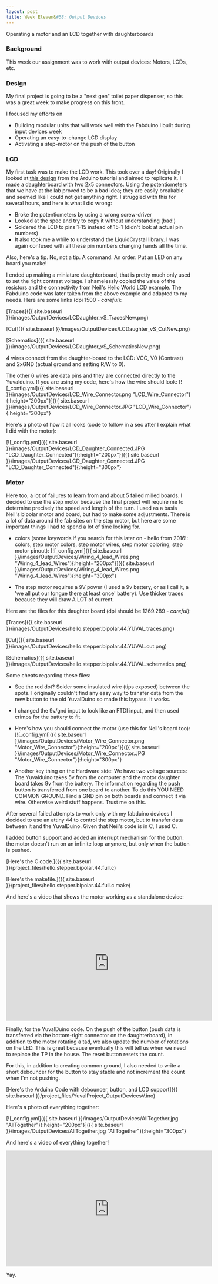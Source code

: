 ```yaml
---
layout: post
title: Week Eleven&#58; Output Devices
---
```


Operating a motor and an LCD together with daughterboards

### Background

This week our assignment was to work with output devices: Motors, LCDs, etc.

### Design

My final project is going to be a "next gen" toilet paper dispenser, so this was a great week to make progress on this front.

I focused my efforts on

* Building modular units that will work well with the Fabduino I built during input devices week
* Operating an easy-to-change LCD display
* Activating a step-motor on the push of the button

### LCD

My first task was to make the LCD work. This took over a day! Originally I looked at [this design](https://www.arduino.cc/en/Tutorial/HelloWorld) from the Arduino tutorial and aimed to replicate it. I made a daughterboard with two 2x5 connectors. Using the potentiometers that we have at the lab proved to be a bad idea; they are easily breakable and seemed like I could not get anything right. I struggled with this for several hours, and here is what I did wrong:

* Broke the potentiometers by using a wrong screw-driver
* Looked at the spec and try to copy it without understanding (bad!)
* Soldered the LCD to pins 1-15 instead of 15-1 (didn't look at actual pin numbers)
* It also took me a while to understand the LiquidCrystal library. I was again confused with all these pin numbers changing hands all the time.

Also, here's a tip. No, not a tip. A command. An order: Put an LED on any board you make!

I ended up making a miniature daughterboard, that is pretty much only used to set the right contrast voltage. I shamelessly copied the value of the resistors and the connectivity from Neil's Hello World LCD example. The Fabduino code was later taken from the above example and adapted to my needs. Here are some links (dpi 1500 - *careful*):

[Traces]({{ site.baseurl }}/images/OutputDevices/LCDaughter_vS_TracesNew.png)

[Cut]({{ site.baseurl }}/images/OutputDevices/LCDaughter_vS_CutNew.png)

[Schematics]({{ site.baseurl }}/images/OutputDevices/LCDaughter_vS_SchematicsNew.png)

4 wires connect from the daughter-board to the LCD: VCC, V0 (Contrast) and 2xGND (actual ground and setting R/W to 0).

The other 6 wires are data pins and they are connected directly to the Yuvalduino. If you are using my code, here's how the wire should look:
[![_config.yml]({{ site.baseurl }}/images/OutputDevices/LCD_Wire_Connector.png "LCD_Wire_Connector"){:height="200px"}]({{ site.baseurl }}/images/OutputDevices/LCD_Wire_Connector.JPG "LCD_Wire_Connector"){:height="300px"}

Here's a photo of how it all looks (code to follow in a sec after I explain what I did with the motor):

[![_config.yml]({{ site.baseurl }}/images/OutputDevices/LCD_Daughter_Connected.JPG "LCD_Daughter_Connected"){:height="200px"}]({{ site.baseurl }}/images/OutputDevices/LCD_Daughter_Connected.JPG "LCD_Daughter_Connected"){:height="300px"}

### Motor

Here too, a lot of failures to learn from and about 5 failed milled boards. I decided to use the step motor because the final project will require me to determine precisely the speed and length of the turn. I used as a basis Neil's bipolar motor and board, but had to make some adjustments. There is a lot of data around the fab sites on the step motor, but here are some important things I had to spend a lot of time looking for.

* colors (some keywords if you search for this later on - hello from 2016!: colors, step motor colors, step motor wires, step motor coloring, step motor pinout):
[![_config.yml]({{ site.baseurl }}/images/OutputDevices/Wiring_4_lead_Wires.png "Wiring_4_lead_Wires"){:height="200px"}]({{ site.baseurl }}/images/OutputDevices/Wiring_4_lead_Wires.png "Wiring_4_lead_Wires"){:height="300px"}

* The step motor requires a 9V power (I used a 9v battery, or as I call it, a 'we all put our tongue there at least once' battery). Use thicker traces because they will draw A LOT of current.

Here are the files for this daughter board (dpi should be 1269.289 - *careful*):

[Traces]({{ site.baseurl }}/images/OutputDevices/hello.stepper.bipolar.44.YUVAL.traces.png)

[Cut]({{ site.baseurl }}/images/OutputDevices/hello.stepper.bipolar.44.YUVAL.cut.png)

[Schematics]({{ site.baseurl }}/images/OutputDevices/hello.stepper.bipolar.44.YUVAL.schematics.png)

Some cheats regarding these files:

* See the red dot? Solder some insulated wire (tips exposed) between the spots. I originally couldn't find any easy way to transfer data from the new button to the old YuvalDuino so made this bypass. It works.

* I changed the 9v/gnd input to look like an FTDI input, and then used crimps for the battery to fit.

* Here's how you should connect the motor (use this for Neil's board too):
[![_config.yml]({{ site.baseurl }}/images/OutputDevices/Motor_Wire_Connector.png "Motor_Wire_Connector"){:height="200px"}]({{ site.baseurl }}/images/OutputDevices/Motor_Wire_Connector.JPG "Motor_Wire_Connector"){:height="300px"}

* Another key thing on the Hardware side: We have two voltage sources: The Yuvalduino takes 5v from the computer and the motor daughter board takes 9v from the battery. The information regarding the push button is transferred from one board to another. To do this YOU NEED COMMON GROUND. Find a GND pin on both boards and connect it via wire. Otherwise weird stuff happens. Trust me on this.

After several failed attempts to work only with my fabduino devices I decided to use an attiny 44 to control the step motor, but to transfer data between it and the YuvalDuino. Given that Neil's code is in C, I used C.

I added button support and added an interrupt mechanism for the button: the motor doesn't run on an infinite loop anymore, but only when the button is pushed.

[Here's the C code.]({{ site.baseurl }}/project_files/hello.stepper.bipolar.44.full.c)

[Here's the makefile.]({{ site.baseurl }}/project_files/hello.stepper.bipolar.44.full.c.make)

And here's a video that shows the motor working as a standalone device:

<iframe width="560" height="315" src="https://www.youtube.com/embed/5KqF44UUX88" frameborder="0" allowfullscreen></iframe>

Finally, for the YuvalDuino code. On the push of the button (push data is transferred via the bottom-right connector on the daughterboard), in addition to the motor rotating a tad, we also update the number of rotations on the LED. This is great because eventually this will tell us when we need to replace the TP in the house. The reset button resets the count.

For this, in addition to creating common ground, I also needed to write a short debouncer for the button to stay stable and not increment the count when I'm not pushing.

[Here's the Arduino Code with debouncer, button, and LCD support]({{ site.baseurl }}/project_files/YuvalProject_OutputDevicesV.ino)

Here's a photo of everything together:

[![_config.yml]({{ site.baseurl }}/images/OutputDevices/AllTogether.jpg "AllTogether"){:height="200px"}]({{ site.baseurl }}/images/OutputDevices/AllTogether.jpg "AllTogether"){:height="300px"}

And here's a video of everything together!

<iframe width="560" height="315" src="https://www.youtube.com/embed/roa09PDxKYI" frameborder="0" allowfullscreen></iframe>

Yay.